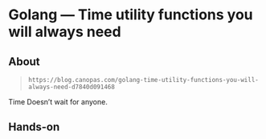 # Golang — Time utility functions you will always need

## About

> `https://blog.canopas.com/golang-time-utility-functions-you-will-always-need-d7840d091468`

Time Doesn’t wait for anyone.

## Hands-on
